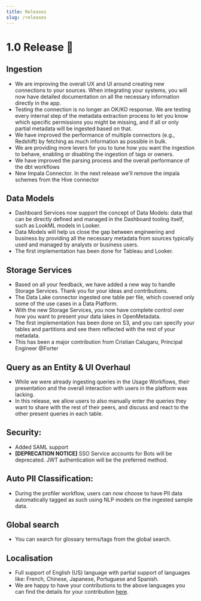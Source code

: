 ```yaml
---
title: Releases
slug: /releases
---
```


# 1.0 Release 🎉

## Ingestion
- We are improving the overall UX and UI around creating new connections to your sources. When integrating your systems, you will now have detailed documentation on all the necessary information directly in the app.
- Testing the connection is no longer an OK/KO response. We are testing every internal step of the metadata extraction process to let you know which specific permissions you might be missing, and if all or only partial metadata will be ingested based on that.
- We have improved the performance of multiple connectors (e.g., Redshift) by fetching as much information as possible in bulk.
- We are providing more levers for you to tune how you want the ingestion to behave, enabling or disabling the ingestion of tags or owners.
- We have improved the parsing process and the overall performance of the dbt workflows
- New Impala Connector. In the next release we'll remove the impala schemes from the Hive connector

## Data Models
- Dashboard Services now support the concept of Data Models: data that can be directly defined and managed in the Dashboard tooling itself, such as LookML models in Looker.
- Data Models will help us close the gap between engineering and business by providing all the necessary metadata from sources typically used and managed by analysts or business users.
- The first implementation has been done for Tableau and Looker.

## Storage Services
- Based on all your feedback, we have added a new way to handle Storage Services. Thank you for your ideas and contributions.
- The Data Lake connector ingested one table per file, which covered only some of the use cases in a Data Platform.
- With the new Storage Services, you now have complete control over how you want to present your data lakes in OpenMetadata.
- The first implementation has been done on S3, and you can specify your tables and partitions and see them reflected with the rest of your metadata.
- This has been a major contribution from Cristian Calugaru, Principal Engineer @Forter

## Query as an Entity & UI Overhaul
- While we were already ingesting queries in the Usage Workflows, their presentation and the overall interaction with users in the platform was lacking.
- In this release, we allow users to also manually enter the queries they want to share with the rest of their peers, and discuss and react to the other present queries in each table.

## Security:
- Added SAML support
- **[DEPRECATION NOTICE]** SSO Service accounts for Bots will be deprecated. JWT authentication will be the preferred method.

## Auto PII Classification:
- During the profiler workflow, users can now choose to have PII data automatically tagged as such using NLP models on the ingested sample data.

## Global search
- You can search for glossary terms/tags from the global search.

## Localisation
- Full support of English (US) language with partial support of languages like: French, Chinese, Japanese, Portuguese and Spanish.
- We are happy to have your contributions to the above languages you can find the details for your contribution [here](/how-to-guides/how-to-add-language-support#how-to-add-language-support).
